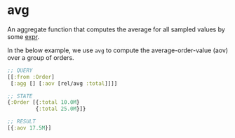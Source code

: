 # avg

An aggregate function that computes the average for all sampled values by some [expr](expr.md).

In the below example, we use `avg` to compute the average-order-value (aov) over a group of orders.

```clojure 
;; QUERY
[[:from :Order]
 [:agg [] [:aov [rel/avg :total]]]]

;; STATE
{:Order [{:total 10.0M}
         {:total 25.0M}]}

;; RESULT 
[{:aov 17.5M}]
```